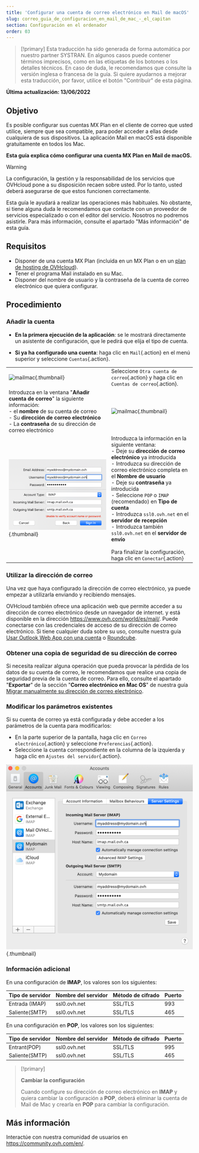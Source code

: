 ```yaml
---
title: 'Configurar una cuenta de correo electrónico en Mail de macOS'
slug: correo_guia_de_configuracion_en_mail_de_mac_-_el_capitan
section: Configuración en el ordenador
order: 03
---
```


> [!primary]
> Esta traducción ha sido generada de forma automática por nuestro partner SYSTRAN. En algunos casos puede contener términos imprecisos, como en las etiquetas de los botones o los detalles técnicos. En caso de duda, le recomendamos que consulte la versión inglesa o francesa de la guía. Si quiere ayudarnos a mejorar esta traducción, por favor, utilice el botón "Contribuir" de esta página.
>

**Última actualización: 13/06/2022**

## Objetivo

Es posible configurar sus cuentas MX Plan en el cliente de correo que usted utilice, siempre que sea compatible, para poder acceder a ellas desde cualquiera de sus dispositivos. La aplicación Mail en macOS está disponible gratuitamente en todos los Mac.

**Esta guía explica cómo configurar una cuenta MX Plan en Mail de macOS.**

> [!warning]
>
> La configuración, la gestión y la responsabilidad de los servicios que OVHcloud pone a su disposición recaen sobre usted. Por lo tanto, usted deberá asegurarse de que estos funcionen correctamente.
> 
> Esta guía le ayudará a realizar las operaciones más habituales. No obstante, si tiene alguna duda le recomendamos que contacte con un proveedor de servicios especializado o con el editor del servicio. Nosotros no podremos asistirle. Para más información, consulte el apartado "Más información" de esta guía.
> 

## Requisitos

- Disponer de una cuenta MX Plan (incluida en un MX Plan o en un [plan de hosting de OVHcloud](https://www.ovhcloud.com/es/web-hosting/)).
- Tener el programa Mail instalado en su Mac.
- Disponer del nombre de usuario y la contraseña de la cuenta de correo electrónico que quiera configurar.
 
## Procedimiento

### Añadir la cuenta

- **En la primera ejecución de la aplicación**: se le mostrará directamente un asistente de configuración, que le pedirá que elija el tipo de cuenta.

- **Si ya ha configurado una cuenta**: haga clic en `Mail`{.action} en el menú superior y seleccione `Cuentas`{.action}.

| | |
|---|---|
|![mailmac](images/mail-mac-mxplan01.png){.thumbnail}|Seleccione `Otra cuenta de correo`{.action} y haga clic en `Cuentas de correo`{.action}.|
|Introduzca en la ventana "**Añadir cuenta de correo**" la siguiente información: <br>- el **nombre** de su cuenta de correo <br>- Su **dirección de correo electrónico** <br>- La **contraseña** de su dirección de correo electrónico |![mailmac](images/mail-mac-mxplan02.png){.thumbnail}|
|![mailmac](images/mail-mac-mxplan03-ca.png){.thumbnail}|Introduzca la información en la siguiente ventana: <br>- Deje su **dirección de correo electrónico** ya introducida <br>- Introduzca su dirección de correo electrónico completa en el **Nombre de usuario** <br>- Deje su **contraseña** ya introducida <br>\- Seleccione `POP` o `IMAP` (recomendado) en **Tipo de cuenta**<br>- Introduzca `ssl0.ovh.net` en el **servidor de recepción** <br>- Introduzca también `ssl0.ovh.net` en el **servidor de envío**<br><br>Para finalizar la configuración, haga clic en `Conectar`{.action}|

### Utilizar la dirección de correo

Una vez que haya configurado la dirección de correo electrónico, ya puede empezar a utilizarla enviando y recibiendo mensajes.

OVHcloud también ofrece una aplicación web que permite acceder a su dirección de correo electrónico desde un navegador de internet. y está disponible en la dirección <https://www.ovh.com/world/es/mail/>. Puede conectarse con las credenciales de acceso de su dirección de correo electrónico. Si tiene cualquier duda sobre su uso, consulte nuestra guía [Usar Outlook Web App con una cuenta](https://docs.ovh.com/us/es/microsoft-collaborative-solutions/exchange_2016_guia_de_uso_de_outlook_web_app/) o [Roundcube](https://docs.ovh.com/us/es/emails/webmail_guia_de_uso_de_roundcube/).

### Obtener una copia de seguridad de su dirección de correo

Si necesita realizar alguna operación que pueda provocar la pérdida de los datos de su cuenta de correo, le recomendamos que realice una copia de seguridad previa de la cuenta de correo. Para ello, consulte el apartado "**Exportar**" de la sección "**Correo electrónico en Mac OS**" de nuestra guía [Migrar manualmente su dirección de correo electrónico](https://docs.ovh.com/us/es/emails/migrar-sus-direcciones-de-correo-manualmente/#exportar).

### Modificar los parámetros existentes

Si su cuenta de correo ya está configurada y debe acceder a los parámetros de la cuenta para modificarlos:

- En la parte superior de la pantalla, haga clic en `Correo electrónico`{.action} y seleccione `Preferencias`{.action}.
- Seleccione la cuenta correspondiente en la columna de la izquierda y haga clic en `Ajustes del servidor`{.action}.

![mailmac](images/mail-mac-mxplan04-ca.png){.thumbnail}

### Información adicional

En una configuración de **IMAP**, los valores son los siguientes:

|Tipo de servidor|Nombre del servidor|Método de cifrado|Puerto|
|---|---|---|---|
|Entrada (IMAP)|ssl0.ovh.net|SSL/TLS|993|
|Saliente(SMTP)|ssl0.ovh.net|SSL/TLS|465|

En una configuración en **POP**, los valores son los siguientes:

|Tipo de servidor|Nombre del servidor|Método de cifrado|Puerto|
|---|---|---|---|
|Entrant(POP)|ssl0.ovh.net|SSL/TLS|995|
|Saliente(SMTP)|ssl0.ovh.net|SSL/TLS|465|

> [!primary]
>
> **Cambiar la configuración**
>
> Cuando configure su dirección de correo electrónico en **IMAP** y quiera cambiar la configuración a **POP**, deberá eliminar la cuenta de Mail de Mac y crearla en **POP** para cambiar la configuración.

## Más información
  
Interactúe con nuestra comunidad de usuarios en <https://community.ovh.com/en/>.
